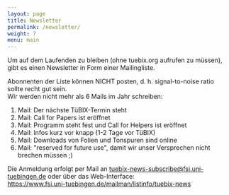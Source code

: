 ```yaml
---
layout: page
title: Newsletter
permalink: /newsletter/
weight: 7
menu: main
---
```


Um auf dem Laufenden zu bleiben (ohne tuebix.org aufrufen zu müssen), gibt es
einen Newsletter in Form einer Mailingliste.

Abonnenten der Liste können NICHT posten, d. h. signal-to-noise ratio sollte
recht gut sein.<br/>
Wir werden nicht mehr als 6 Mails im Jahr schreiben:

1. Mail: Der nächste TüBIX-Termin steht
2. Mail: Call for Papers ist eröffnet
3. Mail: Programm steht fest und Call for Helpers ist eröffnet
4. Mail: Infos kurz vor knapp (1-2 Tage vor TüBIX)
5. Mail: Downloads von Folien und Tonspuren sind online
6. Mail: "reserved for future use", damit wir unser Versprechen nicht brechen
   müssen ;)

Die Anmeldung erfolgt per Mail an
[tuebix-news-subscribe@fsi.uni-tuebingen.de](mailto:tuebix-news-subscribe@fsi.uni-tuebingen.de?subject=Subscribe)
oder über das Web-Interface:<br/>
<a href="https://www.fsi.uni-tuebingen.de/mailman/listinfo/tuebix-news" target="_blank">https://www.fsi.uni-tuebingen.de/mailman/listinfo/tuebix-news</a>
